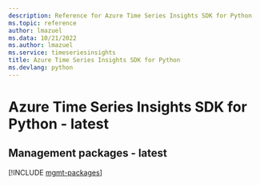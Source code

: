 ```yaml
---
description: Reference for Azure Time Series Insights SDK for Python
ms.topic: reference
author: lmazuel
ms.data: 10/21/2022
ms.author: lmazuel
ms.service: timeseriesinsights
title: Azure Time Series Insights SDK for Python
ms.devlang: python
---
```

# Azure Time Series Insights SDK for Python - latest

## Management packages - latest
[!INCLUDE [mgmt-packages](time-series-insights-mgmt-index.md)]